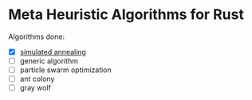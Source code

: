 # Meta Heuristic Algorithms for Rust

Algorithms done:

* [X] [simulated annealing](algorithms/simulated_annealing.md)
* [ ] generic algorithm
* [ ] particle swarm optimization
* [ ] ant colony
* [ ] gray wolf
